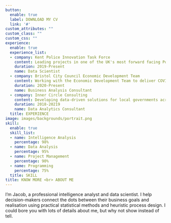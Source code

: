 ```yaml
---
button:
  enable: true
  label: DOWNLOAD MY CV
  link: '#'
custom_attributes: ""
custom_class: ""
custom_css: ""
experience:
  enable: true
  experience_list:
  - company: Kent Police Innovation Task Force
    content: Leading projects in one of the UK's most forward facing Police forces, implementing algorithm policing, statistical research, and data analytics consultancy support to bolster and improvement public safety.
    duration: 2019-Present
    name: Data Scientist
  - company: Bristol City Council Economic Development Team
    content: Working with the Economic Development Team to deliver COVID economic recovery analysis and data visualisations assist the council in their decision-making process.
    duration: 2020-Present
    name: Business Analysis Consultant 
  - company: Inner Circle Consulting
    content: Developing data-driven solutions for local governments across London using text analysis, machine-leaning and data visualisation to drive though difficult projects with high uncertainty.
    duration: 2018-20219
    name: Data Analytics Consultant
  title: EXPERIENCE
image: images/backgrounds/portrait.png
skill:
  enable: true
  skill_list:
  - name: Intelligence Analysis
    percentage: 98%
  - name: Data Analysis
    percentage: 95%
  - name: Project Management
    percentage: 90%
  - name: Programming
    percentage: 75%
  title: SKILL
title: KNOW MORE <br> ABOUT ME
---
```


I’m Jacob, a professional intelligence analyst and data scientist. I help decision-makers connect the dots between their business goals and realisation using practical statistical methods and heuristic process design. I could bore you with lots of details about me, but why not show instead of tell. 
